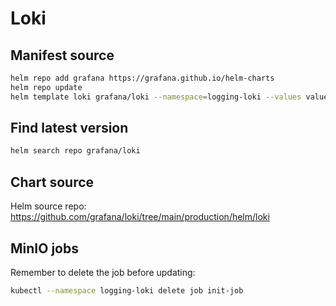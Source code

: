 # Loki

## Manifest source

```bash
helm repo add grafana https://grafana.github.io/helm-charts
helm repo update
helm template loki grafana/loki --namespace=logging-loki --values values.yaml --version 6.37.0 --skip-tests --api-versions monitoring.coreos.com/v1/ServiceMonitor --api-versions monitoring.coreos.com/v1/PrometheusRule > deploy/loki/loki.yaml
```

## Find latest version

```bash
helm search repo grafana/loki
```

## Chart source

Helm source repo: <https://github.com/grafana/loki/tree/main/production/helm/loki>

## MinIO jobs

Remember to delete the job before updating:

```bash
kubectl --namespace logging-loki delete job init-job
```
